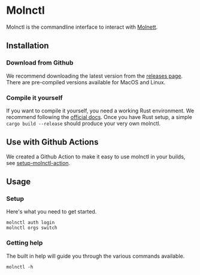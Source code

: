 # Molnctl

Molnctl is the commandline interface to interact with [Molnett](https://molnett.com).

## Installation

### Download from Github

We recommend downloading the latest version from the [releases page](https://github.com/molnett/molnctl/releases).
There are pre-compiled versions available for MacOS and Linux.

### Compile it yourself

If you want to compile it yourself, you need a working Rust environment. We recommend following the [official docs](https://www.rust-lang.org/tools/install).
Once you have Rust setup, a simple `cargo build --release` should produce your very own molnctl.

## Use with Github Actions

We created a Github Action to make it easy to use molnctl in your builds, see [setup-molnctl-action](https://github.com/molnett/setup-molnctl-action).

## Usage

### Setup

Here's what you need to get started.
```
molnctl auth login
molnctl orgs switch
```

### Getting help

The built in help will guide you through the various commands available.
```
molnctl -h
```
